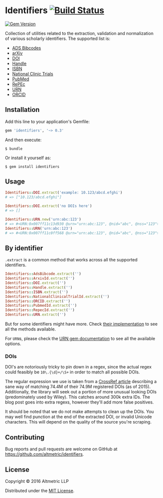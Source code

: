 # Identifiers [![Build Status](https://travis-ci.org/altmetric/identifiers.svg?branch=master)](https://travis-ci.org/altmetric/identifiers)

[![Gem Version](https://badge.fury.io/rb/identifiers.svg)](https://badge.fury.io/rb/identifiers)  

Collection of utilities related to the extraction, validation and normalization of various scholarly identifiers. The supported list is:
- [ADS Bibcodes](http://adsdoc.harvard.edu/abs_doc/help_pages/bibcodes.html)
- [arXiv](https://arxiv.org/help/arxiv_identifier)
- [DOI](https://www.doi.org/)
- [Handle](https://en.wikipedia.org/wiki/Handle_System)
- [ISBN](https://en.wikipedia.org/wiki/International_Standard_Book_Number)
- [National Clinic Trials](https://clinicaltrials.gov/)
- [PubMed](http://www.ncbi.nlm.nih.gov/pubmed)
- [RePEc](https://en.wikipedia.org/wiki/Research_Papers_in_Economics)
- [URN](https://en.wikipedia.org/wiki/Uniform_Resource_Name)
- [ORCID](http://orcid.org/)

## Installation

Add this line to your application's Gemfile:

```ruby
gem 'identifiers', '~> 0.3'
```

And then execute:

    $ bundle

Or install it yourself as:

    $ gem install identifiers

## Usage

```ruby
Identifiers::DOI.extract('example: 10.123/abcd.efghi')
# => ["10.123/abcd.efghi"]

Identifiers::DOI.extract('no DOIs here')
# => []

Identifiers::URN.new('urn:abc:123')
# => #<URN:0x007ff11c13d930 @urn="urn:abc:123", @nid="abc", @nss="123">
Identifiers::URN('urn:abc:123')
# => #<URN:0x007ff11c0ff568 @urn="urn:abc:123", @nid="abc", @nss="123">
```

## By identifier

`.extract` is a common method that works across all the supported identifiers.

```ruby
Identifiers::AdsBibcode.extract('')
Identifiers::ArxivId.extract('')
Identifiers::DOI.extract('')
Identifiers::Handle.extract('')
Identifiers::ISBN.extract('')
Identifiers::NationalClinicalTrialId.extract('')
Identifiers::ORCID.extract('')
Identifiers::PubmedId.extract('')
Identifiers::RepecId.extract('')
Identifiers::URN.extract('')
```

But for some identifiers might have more. Check [their implementation](https://github.com/altmetric/identifiers/tree/master/lib/identifiers) to see all the methods available.

For `URN`s, please check the [URN gem documentation](https://github.com/altmetric/urn) to see all the available options.

### DOIs

DOI's are notoriously tricky to pin down in a regex, since the actual regex could feasibly be `10\.{\d}+/\S+` in order to match all possible DOIs.

The regular expression we use is taken from a [CrossRef article](http://blog.crossref.org/2015/08/doi-regular-expressions.html) describing a sane way of matching 74.4M of their 74.9M registered DOIs (as of 2015). Additionally, the library will seek out a portion of more unusual looking DOIs (predominately used by Wiley). This catches around 300k extra IDs. The blog post goes into extra regexs, however they'll add more false positives.

It should be noted that we do not make attempts to clean up the DOIs. You may well find punction at the end of the extracted DOI, or invalid Unicode characters. This will depend on the quality of the source you're scraping.

## Contributing

Bug reports and pull requests are welcome on GitHub at https://github.com/altmetric/identifiers.

## License

Copyright © 2016 Altmetric LLP

Distributed under the [MIT License](http://opensource.org/licenses/MIT).
